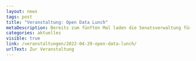 ```yaml
---
layout: news
tags: post
title: "Veranstaltung: Open Data Lunch"
metaDescription: Bereits zum fünften Mal laden die Senatsverwaltung für Wirtschaft, Energie und Betriebe und die ODIS die Berliner Verwaltungsmitarbeiter:innen zum Open Data Lunch ein. In der Online-Veranstaltung am 29. April geht es um Lizenzen und Nutzungsbedingungen.
categories: aktuelles
visible: true
link: /veranstaltungen/2022-04-29-open-data-lunch/
urlText: Zur Veranstaltung
---
```

